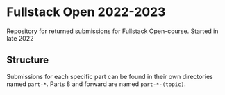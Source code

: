 # Fullstack Open 2022-2023

Repository for returned submissions for Fullstack Open-course. Started in late 2022

## Structure

Submissions for each specific part can be found in their own directories named `part-*`. Parts 8 and forward are named `part-*-(topic)`.
